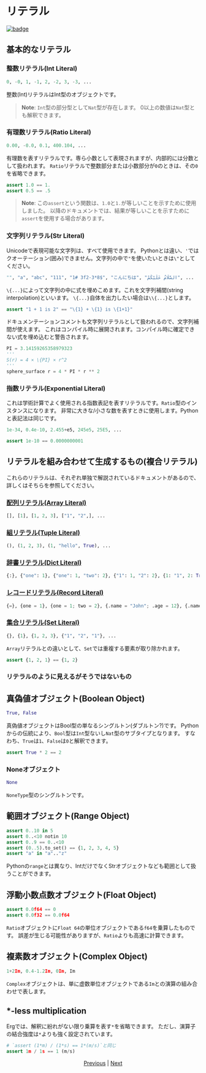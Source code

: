 # リテラル

[![badge](https://img.shields.io/endpoint.svg?url=https%3A%2F%2Fgezf7g7pd5.execute-api.ap-northeast-1.amazonaws.com%2Fdefault%2Fsource_up_to_date%3Fowner%3Derg-lang%26repos%3Derg%26ref%3Dmain%26path%3Ddoc/EN/syntax/01_literal.md%26commit_hash%3D2284988386db7516d7f2d0cb25b27bd8397dd69e)](https://gezf7g7pd5.execute-api.ap-northeast-1.amazonaws.com/default/source_up_to_date?owner=erg-lang&repos=erg&ref=main&path=doc/EN/syntax/01_literal.md&commit_hash=2284988386db7516d7f2d0cb25b27bd8397dd69e)

## 基本的なリテラル

### 整数リテラル(Int Literal)

```python
0, -0, 1, -1, 2, -2, 3, -3, ...
```

整数(Int)リテラルはInt型のオブジェクトです。

> __Note__: `Int`型の部分型として`Nat`型が存在します。
> 0以上の数値は`Nat`型とも解釈できます。

### 有理数リテラル(Ratio Literal)

```python
0.00, -0.0, 0.1, 400.104, ...
```

有理数を表すリテラルです。専ら小数として表現されますが、内部的には分数として扱われます。
`Ratio`リテラルで整数部分または小数部分が`0`のときは、その`0`を省略できます。

```python
assert 1.0 == 1.
assert 0.5 == .5
```

> __Note__: この`assert`という関数は、`1.0`と`1.`が等しいことを示すために使用しました。
> 以降のドキュメントでは、結果が等しいことを示すために`assert`を使用する場合があります。

### 文字列リテラル(Str Literal)

Unicodeで表現可能な文字列は、すべて使用できます。
Pythonとは違い、`'`ではクオーテーション(囲み)できません。文字列の中で`"`を使いたいときは`\"`としてください。

```python
"", "a", "abc", "111", "1# 3f2-3*8$", "こんにちは", "السَّلَامُ عَلَيْكُمْ", ...
```

`\{...}`によって文字列の中に式を埋めこめます。これを文字列補間(string interpolation)といいます。
`\{...}`自体を出力したい場合は`\\{...}`とします。

```python
assert "1 + 1 is 2" == "\{1} + \{1} is \{1+1}"
```

ドキュメンテーションコメントも文字列リテラルとして扱われるので、文字列補間が使えます。
これはコンパイル時に展開されます。コンパイル時に確定できない式を埋め込むと警告されます。

```python
PI = 3.14159265358979323
'''
S(r) = 4 × \{PI} × r^2
'''
sphere_surface r = 4 * PI * r ** 2
```

### 指数リテラル(Exponential Literal)

これは学術計算でよく使用される指数表記を表すリテラルです。`Ratio`型のインスタンスになります。
非常に大きな/小さな数を表すときに使用します。Pythonと表記法は同じです。

```python
1e-34, 0.4e-10, 2.455+e5, 245e5, 25E5, ...
```

```python
assert 1e-10 == 0.0000000001
```

## リテラルを組み合わせて生成するもの(複合リテラル)

これらのリテラルは、それぞれ単独で解説されているドキュメントがあるので、詳しくはそちらを参照してください。

### [配列リテラル(Array Literal)](./10_array.md)

```python
[], [1], [1, 2, 3], ["1", "2",], ...
```

### [組リテラル(Tuple Literal)](./11_tuple.md)

```python
(), (1, 2, 3), (1, "hello", True), ...
```

### [辞書リテラル(Dict Literal)](./12_dict.md)

```python
{:}, {"one": 1}, {"one": 1, "two": 2}, {"1": 1, "2": 2}, {1: "1", 2: True, "three": [1]}, ...
```

### [レコードリテラル(Record Literal)](./13_record.md)

```python
{=}, {one = 1}, {one = 1; two = 2}, {.name = "John"; .age = 12}, {.name = Str; .age = Nat}, ...
```

### [集合リテラル(Set Literal)](./14_set.md)

```python
{}, {1}, {1, 2, 3}, {"1", "2", "1"}, ...
```

`Array`リテラルとの違いとして、`Set`では重複する要素が取り除かれます。

```python
assert {1, 2, 1} == {1, 2}
```

### リテラルのように見えるがそうではないもの

## 真偽値オブジェクト(Boolean Object)

```python
True, False
```

真偽値オブジェクトはBool型の単なるシングルトン(ダブルトン?)です。
Pythonからの伝統により、`Bool`型は`Int`型ないし`Nat`型のサブタイプとなります。
すなわち、`True`は`1`、`False`は`0`と解釈できます。

```python
assert True * 2 == 2
```

### Noneオブジェクト

```python
None
```

`NoneType`型のシングルトンです。

## 範囲オブジェクト(Range Object)

```python
assert 0..10 in 5
assert 0..<10 notin 10
assert 0..9 == 0..<10
assert (0..5).to_set() == {1, 2, 3, 4, 5}
assert "a" in "a".."z"
```

Pythonの`range`とは異なり、IntだけでなくStrオブジェクトなども範囲として扱うことができます。

## 浮動小数点数オブジェクト(Float Object)

```python
assert 0.0f64 == 0
assert 0.0f32 == 0.0f64
```

`Ratio`オブジェクトに`Float 64`の単位オブジェクトである`f64`を乗算したものです。
誤差が生じる可能性がありますが、`Ratio`よりも高速に計算できます。

## 複素数オブジェクト(Complex Object)

```python
1+2Im, 0.4-1.2Im, 0Im, Im
```

`Complex`オブジェクトは、単に虚数単位オブジェクトである`Im`との演算の組み合わせで表します。

## *-less multiplication

Ergでは、解釈に紛れがない限り乗算を表す`*`を省略できます。
ただし、演算子の結合強度は`*`よりも強く設定されています。

```python
# `assert (1*m) / (1*s) == 1*(m/s)`と同じ
assert 1m / 1s == 1 (m/s)
```

<p align='center'>
    <a href='./00_basic.md'>Previous</a> | <a href='./02_name.md'>Next</a>
</p>
